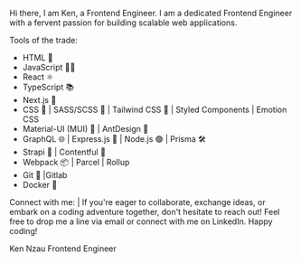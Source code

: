 Hi there, I am Ken, a Frontend Engineer.
I am a dedicated Frontend Engineer with a fervent passion for building scalable web applications.

Tools of the trade:
  - HTML 📝 
  - JavaScript 🧑‍💻
  - React ⚛️
  - TypeScript 📚
  - Next.js 🌟
  - CSS 🎨 | SASS/SCSS 🌈 | Tailwind CSS 🚀 | Styled Components | Emotion CSS
  - Material-UI (MUI) 💅 | AntDesign 🌈
  - GraphQL 🌐 | Express.js 🚀 | Node.js 🟢 | Prisma 🛠️
  - Strapi 🚀 | Contentful 📄
  - Webpack 📦 | Parcel | Rollup
  - Git 🐙 |Gitlab
  - Docker 🐳

Connect with me: |
  If you're eager to collaborate, exchange ideas, or embark on a coding adventure together, don't hesitate to reach out! Feel free to drop me a line via email or connect with me on LinkedIn.
  Happy coding!

Ken Nzau
Frontend Engineer
